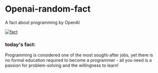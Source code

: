 
# Openai-random-fact
 A fact about programming by OpenAI

[![fact](https://github.com/MarioVidoni/openai-daily-fact/actions/workflows/main.yml/badge.svg)](https://github.com/MarioVidoni/openai-daily-fact/actions/workflows/main.yml)

### today's fact:  
  
Programming is considered one of the most sought-after jobs, yet there is no formal education required to become a programmer - all you need is a passion for problem-solving and the willingness to learn!